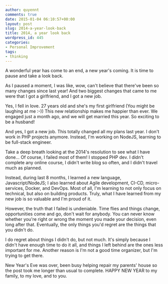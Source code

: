 ```yaml
---
author: quyennt
comments: true
date: 2015-01-04 06:10:57+00:00
layout: post
slug: 2014-a-year-look-back
title: 2014, a year look back
wordpress_id: 445
categories:
- Personal Improvement
tags:
- thinking
---
```


A wonderful year has come to an end, a new year's coming. It is time to pause and take a look back.


As I paused a moment, I was like, wow, can't believe that there've been so many changes since last year! And two biggest changes that came to me were that I got a girlfriend, and I got a new job.




Yes, I fell in love. 27 years old and she's my first girlfriend (You might be laughing at me :-)) This new relationship makes me happier than ever. We engaged just a month ago, and we will get married this year. So exciting to be a husband!




And yes, I got a new job. This totally changed all my plans last year. I don't work in PHP projects anymore. Instead, I'm working on NodeJS, learning to be full-stack engineer.




Take a deep breath looking at the 2014's resolution to see what I have done... Of course, I failed most of them! I stopped PHP dev. I didn't complete any online course, I didn't write blog so often, and I didn't travel much as planned.




Instead, during last 8 months, I learned a new language, Javascript/NodeJS; I also learned about Agile development, CI-CD, micro-services, Docker, and DevOps. Most of all, I'm learning to not only focus on technical, but also on building products. Truly, what I have learned from my new job is so valuable and I'm proud of it.




However, the truth that I failed is undeniable. Time flies and things change, opportunities come and go, don't wait for anybody. You can never know whether you're right or wrong the moment you made your decision, even long after that. Eventually, the only things you'd regret are the things that you didn't do.




I do regret about things I didn't do, but not much. It's simply because I didn't have enough time to do it all, and things I left behind are the ones less important for me. Another reason is I'm not a good time organizer, but I'm trying to get there.




New Year's Eve was over, been busy helping repair my parents' house so the post took me longer than usual to complete. HAPPY NEW YEAR to my family, to my love, and to you.
